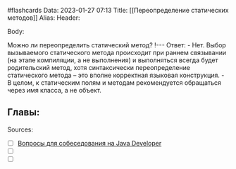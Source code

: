 #flashcards
Data: 2023-01-27 07:13
Title: [[Переопределение статических методов]]
Alias:
Header:




Body:


Можно ли переопределить статический метод?
!---
Ответ:
	- Нет. Выбор вызываемого статического метода происходит при раннем связывании (на этапе компиляции, а не выполнения) и выполняться всегда будет родительский метод, хотя синтаксически переопределение статического метода – это вполне корректная языковая конструкция.
	- В целом, к статическим полям и методам рекомендуется обращаться через имя класса, а не объект.
<!--SR:!2023-03-14,3,310-->




Главы:
-


Sources:
- [ ] [Вопросы для собеседования на Java Developer](https://github.com/enhorse/java-interview/blob/master/README.md#%D0%9E%D0%9E%D0%9F)
- [ ] []()
- [ ] []()
